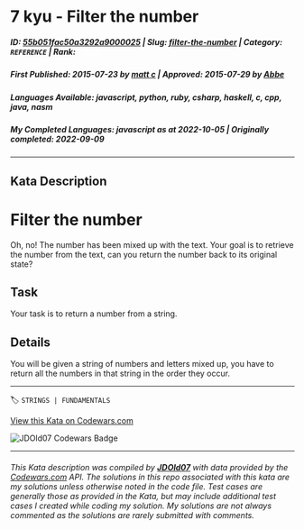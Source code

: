 # 7 kyu - Filter the number

##### **ID**: [55b051fac50a3292a9000025](https://www.codewars.com/kata/55b051fac50a3292a9000025) | **Slug**: [filter-the-number](https://www.codewars.com/kata/55b051fac50a3292a9000025) | **Category**: `REFERENCE` | **Rank**: <span style="color:white">7 kyu</span>

##### **First Published**: 2015-07-23 ***by*** [matt c](https://www.codewars.com/users/matt%20c) | **Approved**: 2015-07-29 ***by*** [Abbe](https://www.codewars.com/users/Abbe)

##### **Languages Available**: javascript, python, ruby, csharp, haskell, c, cpp, java, nasm

##### **My Completed Languages**: javascript ***as at*** 2022-10-05 | **Originally completed**: 2022-09-09

---

## Kata Description


# Filter the number

Oh, no! The number has been mixed up with the text. Your goal is to retrieve the number from the text, can you return the number back to its original state?



## Task

Your task is to return a number from a string.



## Details

You will be given a string of numbers and letters mixed up, you have to return all the numbers in that string in the order they occur.

---


🏷 `STRINGS | FUNDAMENTALS`


[View this Kata on Codewars.com](https://www.codewars.com/kata/55b051fac50a3292a9000025)

![](https://www.codewars.com/users/jdold07/badges/large "JDOld07 Codewars Badge")

---

###### *This Kata description was compiled by [**JDOld07**](https://tpstech.dev) with data provided by the [Codewars.com](https://www.codewars.com) API.  The solutions in this repo associated with this kata are my solutions unless otherwise noted in the code file.  Test cases are generally those as provided in the Kata, but may include additional test cases I created while coding my solution.  My solutions are not always commented as the solutions are rarely submitted with comments.*
